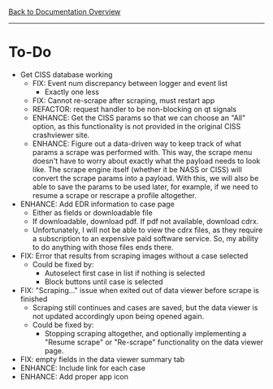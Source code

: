 [Back to Documentation Overview](README.md)

---

# To-Do

- Get CISS database working
    - FIX: Event num discrepancy between logger and event list
        - Exactly one less
    - FIX: Cannot re-scrape after scraping, must restart app
    - REFACTOR: request handler to be non-blocking on qt signals
    - ENHANCE: Get the CISS params so that we can choose an "All" option, as this functionality is not provided in the original CISS crashviewer site.
    - ENHANCE: Figure out a data-driven way to keep track of what params a scrape was performed with. This way, the scrape menu doesn't have to worry about exactly what the payload needs to look like. The scrape engine itself (whether it be NASS or CISS) will convert the scrape params into a payload. With this, we will also be able to save the params to be used later, for example, if we need to resume a scrape or rescrape a profile altogether.
- ENHANCE: Add EDR information to case page
    - Either as fields or downloadable file
    - If downloadable, download pdf. If pdf not available, download cdrx.
    - Unfortunately, I will not be able to view the cdrx files, as they require a subscription to an expensive paid software service. So, my ability to do anything with those files ends there.
- FIX: Error that results from scraping images without a case selected
    - Could be fixed by:
        - Autoselect first case in list if nothing is selected
        - Block buttons until case is selected
- FIX: "Scraping..." issue when exited out of data viewer before scrape is finished
    - Scraping still continues and cases are saved, but the data viewer is not updated accordingly upon being opened again.
    - Could be fixed by:
        - Stopping scraping altogether, and optionally implementing a "Resume scrape" or "Re-scrape" functionality on the data viewer page.
- FIX: empty fields in the data viewer summary tab
- ENHANCE: Include link for each case
- ENHANCE: Add proper app icon
